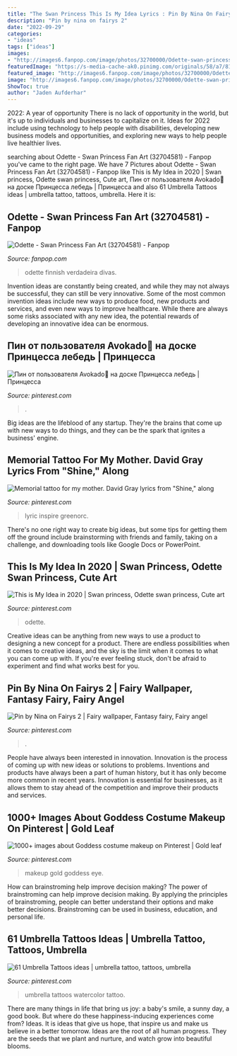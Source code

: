 ```yaml
---
title: "The Swan Princess This Is My Idea Lyrics : Pin By Nina On Fairys 2"
description: "Pin by nina on fairys 2"
date: "2022-09-29"
categories:
- "ideas"
tags: ["ideas"]
images:
- "http://images6.fanpop.com/image/photos/32700000/Odette-swan-princess-32704581-664-1050.jpg"
featuredImage: "https://s-media-cache-ak0.pinimg.com/originals/58/a7/81/58a781d7e9b4189d369f559297039e53.jpg"
featured_image: "http://images6.fanpop.com/image/photos/32700000/Odette-swan-princess-32704581-664-1050.jpg"
image: "http://images6.fanpop.com/image/photos/32700000/Odette-swan-princess-32704581-664-1050.jpg"
ShowToc: true
author: "Jaden Aufderhar"
---
```



2022: A year of opportunity
There is no lack of opportunity in the world, but it's up to individuals and businesses to capitalize on it. Ideas for 2022 include using technology to help people with disabilities, developing new business models and opportunities, and exploring new ways to help people live healthier lives.

	

		
searching about Odette - Swan Princess Fan Art (32704581) - Fanpop you've came to the right page. We have 7 Pictures about Odette - Swan Princess Fan Art (32704581) - Fanpop like This is My Idea in 2020 | Swan princess, Odette swan princess, Cute art, Пин от пользователя Avokado🥑 на доске Принцесса лебедь | Принцесса and also 61 Umbrella Tattoos ideas | umbrella tattoo, tattoos, umbrella. Here it is:
		
    
## Odette - Swan Princess Fan Art (32704581) - Fanpop

<img loading=lazy src="http://images6.fanpop.com/image/photos/32700000/Odette-swan-princess-32704581-664-1050.jpg" onerror="this.onerror=null;this.src='https://tse2.mm.bing.net/th?id=OIP.iqt6jRhC_fWfQiHqDDzzyQHaLt&amp;pid=15.1';" alt="Odette - Swan Princess Fan Art (32704581) - Fanpop">

_Source: fanpop.com_

>odette finnish verdadeira divas. 

	

Invention ideas are constantly being created, and while they may not always be successful, they can still be very innovative. Some of the most common invention ideas include new ways to produce food, new products and services, and even new ways to improve healthcare. While there are always some risks associated with any new idea, the potential rewards of developing an innovative idea can be enormous.

    
## Пин от пользователя Avokado🥑 на доске Принцесса лебедь | Принцесса

<img loading=lazy src="https://i.pinimg.com/originals/03/ab/ff/03abffbe5f756f768662206b14c5469e.jpg" onerror="this.onerror=null;this.src='https://tse3.mm.bing.net/th?id=OIP.2pNmaHouyQyKWBopA238GAHaEO&amp;pid=15.1';" alt="Пин от пользователя Avokado🥑 на доске Принцесса лебедь | Принцесса">

_Source: pinterest.com_

>. 

	

Big ideas are the lifeblood of any startup. They're the brains that come up with new ways to do things, and they can be the spark that ignites a business' engine.

    
## Memorial Tattoo For My Mother. David Gray Lyrics From &quot;Shine,&quot; Along

<img loading=lazy src="https://s-media-cache-ak0.pinimg.com/originals/58/a7/81/58a781d7e9b4189d369f559297039e53.jpg" onerror="this.onerror=null;this.src='https://tse2.mm.bing.net/th?id=OIP.T12drMae-f0ca4uuJcUEeQHaHa&amp;pid=15.1';" alt="Memorial tattoo for my mother. David Gray lyrics from &quot;Shine,&quot; along">

_Source: pinterest.com_

>lyric inspire greenorc. 

	

There's no one right way to create big ideas, but some tips for getting them off the ground include brainstorming with friends and family, taking on a challenge, and downloading tools like Google Docs or PowerPoint.

    
## This Is My Idea In 2020 | Swan Princess, Odette Swan Princess, Cute Art

<img loading=lazy src="https://i.pinimg.com/originals/3b/2b/de/3b2bdee68aabeb77ee833e76ce5c0ef1.jpg" onerror="this.onerror=null;this.src='https://tse2.mm.bing.net/th?id=OIP.ECnLGtGRPWjwuExXzhhNqAHaLc&amp;pid=15.1';" alt="This is My Idea in 2020 | Swan princess, Odette swan princess, Cute art">

_Source: pinterest.com_

>odette. 

	

Creative ideas can be anything from new ways to use a product to designing a new concept for a product. There are endless possibilities when it comes to creative ideas, and the sky is the limit when it comes to what you can come up with. If you're ever feeling stuck, don't be afraid to experiment and find what works best for you.

    
## Pin By Nina On Fairys 2 | Fairy Wallpaper, Fantasy Fairy, Fairy Angel

<img loading=lazy src="https://i.pinimg.com/originals/83/e1/c2/83e1c212f1bcb4249678fb2775bceef3.jpg" onerror="this.onerror=null;this.src='https://tse2.mm.bing.net/th?id=OIP.IQVR2RElY1L1ltgTqdMSjQHaJ3&amp;pid=15.1';" alt="Pin by Nina on Fairys 2 | Fairy wallpaper, Fantasy fairy, Fairy angel">

_Source: pinterest.com_

>. 

	

People have always been interested in innovation. Innovation is the process of coming up with new ideas or solutions to problems. Inventions and products have always been a part of human history, but it has only become more common in recent years. Innovation is essential for businesses, as it allows them to stay ahead of the competition and improve their products and services.

    
## 1000+ Images About Goddess Costume Makeup On Pinterest | Gold Leaf

<img loading=lazy src="https://s-media-cache-ak0.pinimg.com/736x/35/8d/43/358d438df491c339be66ec0838b35544.jpg" onerror="this.onerror=null;this.src='https://tse2.mm.bing.net/th?id=OIP.Aglr6f8HFcukrnUudPRfTQHaLH&amp;pid=15.1';" alt="1000+ images about Goddess costume makeup on Pinterest | Gold leaf">

_Source: pinterest.com_

>makeup gold goddess eye. 

	

How can brainstroming help improve decision making?
The power of brainstroming can help improve decision making. By applying the principles of brainstroming, people can better understand their options and make better decisions. Brainstroming can be used in business, education, and personal life.

    
## 61 Umbrella Tattoos Ideas | Umbrella Tattoo, Tattoos, Umbrella

<img loading=lazy src="https://i.pinimg.com/236x/1b/9e/39/1b9e39f0705a3b7d94997e3d10b89733--watercolor-tattoos-watercolor-ideas.jpg" onerror="this.onerror=null;this.src='https://tse3.mm.bing.net/th?id=OIP.lVm_TUDX_lxN0jHroBVfSgAAAA&amp;pid=15.1';" alt="61 Umbrella Tattoos ideas | umbrella tattoo, tattoos, umbrella">

_Source: pinterest.com_

>umbrella tattoos watercolor tattoo. 

	

There are many things in life that bring us joy: a baby's smile, a sunny day, a good book. But where do these happiness-inducing experiences come from? Ideas. It is ideas that give us hope, that inspire us and make us believe in a better tomorrow. Ideas are the root of all human progress. They are the seeds that we plant and nurture, and watch grow into beautiful blooms.


